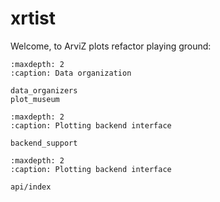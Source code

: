 # xrtist

Welcome, to ArviZ plots refactor playing ground:

```{toctree}
:maxdepth: 2
:caption: Data organization

data_organizers
plot_museum
```

```{toctree}
:maxdepth: 2
:caption: Plotting backend interface

backend_support
```

```{toctree}
:maxdepth: 2
:caption: Plotting backend interface

api/index
```
